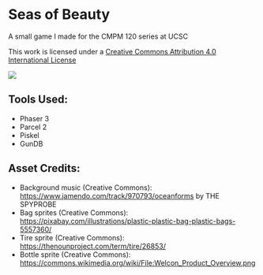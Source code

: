 # Seas of Beauty

A small game I made for the CMPM 120 series at UCSC

This work is licensed under a [Creative Commons Attribution 4.0 International License](http://creativecommons.org/licenses/by/4.0/)

![](https://i.creativecommons.org/l/by/4.0/88x31.png)

## Tools Used:
- Phaser 3
- Parcel 2
- Piskel
- GunDB
## Asset Credits:
 - Background music (Creative Commons): https://www.jamendo.com/track/970793/oceanforms by THE SPYPROBE
 - Bag sprites (Creative Commons): https://pixabay.com/illustrations/plastic-plastic-bag-plastic-bags-5557360/
 - Tire sprite (Creative Commons): https://thenounproject.com/term/tire/26853/
 - Bottle sprite (Creative Commons): https://commons.wikimedia.org/wiki/File:Welcon_Product_Overview.png

